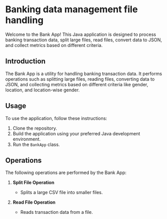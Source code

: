 # Banking data management file handling
Welcome to the Bank App! This Java application is designed to process banking transaction data, split large files, read files, convert data to JSON, and collect metrics based on different criteria.

## Introduction

The Bank App is a utility for handling banking transaction data. It performs operations such as splitting large files, reading files, converting data to JSON, and collecting metrics based on different criteria like gender, location, and location-wise gender.

## Usage

To use the application, follow these instructions:

1. Clone the repository.
2. Build the application using your preferred Java development environment.
3. Run the `BankApp` class.

## Operations

The following operations are performed by the Bank App:

1. **Split File Operation**
   - Splits a large CSV file into smaller files.

2. **Read File Operation**
   - Reads transaction data from a file.

3. **JSON Converter Operation**
   - Converts transaction data to JSON format.

4. **Metrics Collection Operation**
   - Collects metrics based on different criteria:
     - Transaction By Gender Metrics
     - Transaction By Location Metrics
     - Transaction By Location Wise Gender Metrics
